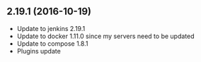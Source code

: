 
## 2.19.1 (2016-10-19)
- Update to jenkins 2.19.1
- Update to docker 1.11.0 since my servers need to be updated
- Update to compose 1.8.1
- Plugins update
